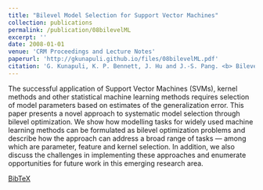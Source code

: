 ```yaml
---
title: "Bilevel Model Selection for Support Vector Machines"
collection: publications
permalink: /publication/08bilevelML
excerpt: ''
date: 2008-01-01
venue: 'CRM Proceedings and Lecture Notes'
paperurl: 'http://gkunapuli.github.io/files/08bilevelML.pdf'
citation: 'G. Kunapuli, K. P. Bennett, J. Hu and J.-S. Pang. <b> Bilevel Model Selection for Support Vector Machines </b> <i>CRM Proceedings and Lecture Notes</i>. Volume 45 (2008), pp. 129-158. American Mathematical Society. Pierre Hansen and Panos Pardolos, Editors.'
---
```

The successful application of Support Vector Machines (SVMs), kernel methods and other statistical machine learning methods requires selection of model parameters based on estimates of the generalization error. This paper presents a novel approach to systematic model selection through bilevel optimization. We show how modelling tasks for widely used machine learning methods can be formulated as bilevel optimization problems and describe how the approach can address a broad range of tasks — among which are parameter, feature and kernel selection. In addition, we also discuss the challenges in implementing these approaches and enumerate opportunities for future work in this emerging research area.

[BibTeX](http://gkunapuli.github.io/files/08bilevelML.bib)
